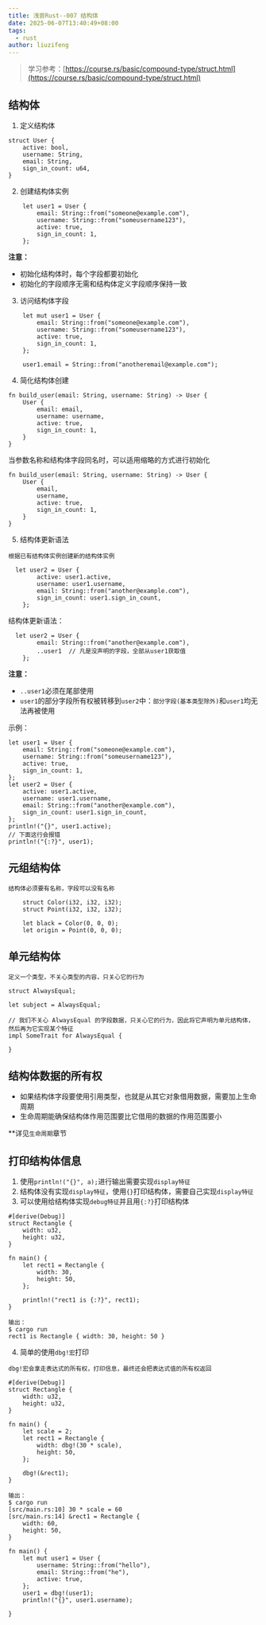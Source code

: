 ```yaml
---
title: 浅尝Rust--007 结构体
date: 2025-06-07T13:40:49+08:00
tags:
  - rust
author: liuzifeng
---
```

> 学习参考：[https://course.rs/basic/compound-type/struct.html](https://course.rs/basic/compound-type/struct.html)
## 结构体

1. 定义结构体

```
struct User {
    active: bool,
    username: String,
    email: String,
    sign_in_count: u64,
}
```

2. 创建结构体实例

```
    let user1 = User {
        email: String::from("someone@example.com"),
        username: String::from("someusername123"),
        active: true,
        sign_in_count: 1,
    };
```

**注意：**
- 初始化结构体时，每个字段都要初始化
- 初始化的字段顺序无需和结构体定义字段顺序保持一致

3. 访问结构体字段

```
    let mut user1 = User {
        email: String::from("someone@example.com"),
        username: String::from("someusername123"),
        active: true,
        sign_in_count: 1,
    };

    user1.email = String::from("anotheremail@example.com");
```

4. 简化结构体创建

```
fn build_user(email: String, username: String) -> User {
    User {
        email: email,
        username: username,
        active: true,
        sign_in_count: 1,
    }
}
```

当参数名称和结构体字段同名时，可以适用缩略的方式进行初始化

```
fn build_user(email: String, username: String) -> User {
    User {
        email,
        username,
        active: true,
        sign_in_count: 1,
    }
}
```

5. 结构体更新语法

`根据已有结构体实例创建新的结构体实例`

```
  let user2 = User {
        active: user1.active,
        username: user1.username,
        email: String::from("another@example.com"),
        sign_in_count: user1.sign_in_count,
    };

```

结构体更新语法：

```
  let user2 = User {
        email: String::from("another@example.com"),
        ..user1  // 凡是没声明的字段，全部从user1获取值
    };
```

**注意：**
- `..user1`必须在尾部使用
- `user1`的部分字段所有权被转移到`user2`中：`部分字段(基本类型除外)`和`user1`均无法再被使用

示例：

```
let user1 = User {
    email: String::from("someone@example.com"),
    username: String::from("someusername123"),
    active: true,
    sign_in_count: 1,
};
let user2 = User {
    active: user1.active,
    username: user1.username,
    email: String::from("another@example.com"),
    sign_in_count: user1.sign_in_count,
};
println!("{}", user1.active);
// 下面这行会报错
println!("{:?}", user1);
```

## 元组结构体

`结构体必须要有名称，字段可以没有名称`

```
    struct Color(i32, i32, i32);
    struct Point(i32, i32, i32);

    let black = Color(0, 0, 0);
    let origin = Point(0, 0, 0);
```

## 单元结构体

`定义一个类型，不关心类型的内容，只关心它的行为`

```
struct AlwaysEqual;

let subject = AlwaysEqual;

// 我们不关心 AlwaysEqual 的字段数据，只关心它的行为，因此将它声明为单元结构体，然后再为它实现某个特征
impl SomeTrait for AlwaysEqual {

}
```

## 结构体数据的所有权

- 如果结构体字段要使用引用类型，也就是从其它对象借用数据，需要加上生命周期
- 生命周期能确保结构体作用范围要比它借用的数据的作用范围要小

**详见`生命周期`章节

## 打印结构体信息

1. 使用`println!("{}", a);`进行输出需要实现`display特征`
2. 结构体没有实现`display特征`，使用`{}`打印结构体，需要自己实现`display特征`
3. 可以使用给结构体实现`debug特征`并且用`{:?}`打印结构体

```
#[derive(Debug)]
struct Rectangle {
    width: u32,
    height: u32,
}

fn main() {
    let rect1 = Rectangle {
        width: 30,
        height: 50,
    };

    println!("rect1 is {:?}", rect1);
}

输出：
$ cargo run
rect1 is Rectangle { width: 30, height: 50 }
```

4. 简单的使用`dbg!宏`打印

`dbg!宏会拿走表达式的所有权，打印信息，最终还会把表达式值的所有权返回`

```
#[derive(Debug)]
struct Rectangle {
    width: u32,
    height: u32,
}

fn main() {
    let scale = 2;
    let rect1 = Rectangle {
        width: dbg!(30 * scale),
        height: 50,
    };

    dbg!(&rect1);
}

输出：
$ cargo run
[src/main.rs:10] 30 * scale = 60
[src/main.rs:14] &rect1 = Rectangle {
    width: 60,
    height: 50,
}
```


```
fn main() {
    let mut user1 = User {
        username: String::from("hello"),
        email: String::from("he"),
        active: true,
    };
    user1 = dbg!(user1);
    println!("{}", user1.username);

}
```
